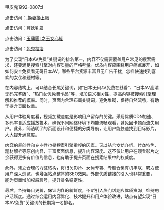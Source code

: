  甩皮鬼1992-0807xl


点击访问：<a href="https://bsdf-5f5.pages.dev/"> 換妻換上癮</a>

点击访问：<a href="https://cfad.pages.dev/">豐妖乳娘</a>

点击访问：<a href="https://gda-c7m.pages.dev/">玉蒲團Ⅱ之玉女心經</a>

点击访问：<a href="https://tfda.pages.dev/">色鬼投胎</a>


为了实现“日本AV免费”关键词的排名第一，内容不仅需要覆盖用户常见的搜索需求，还要满足搜索引擎对内容质量的严格考量。优质内容应围绕用户痛点展开，如如何安全免费看无码日本AV，哪些平台资源丰富且无广告干扰，怎样快速找到喜欢的女优和题材等。

在内容结构上，可以结合长尾关键词，如“日本无码AV免费在线看”、“日本AV高清无码完整版”、“热门女优免费作品”等，增加语义相关性，提高内容被搜索引擎理解和推荐的概率。同时，页面内合理布局关键词，避免堆砌，保持自然流畅，有助于提升页面权重。

从用户体验角度看，视频加载速度是影响用户留存的关键。采用优质CDN加速、多码率自适应播放技术，确保不同网络环境下均能流畅观看，避免因卡顿而流失用户。此外，简洁明了的页面设计和便捷的分类导航，让用户能快速找到目标影片，大大提升满意度。

内容的原创性和专业性也是搜索引擎重视的因素。可以结合女优介绍、片商特色、题材解析等原创内容，丰富页面信息，提升内容深度。这不仅让用户在观看影片之余获得更多有价值的信息，也有助于提升页面在搜索结果中的权威度。

此外，建立合理的内链结构，将相关影片、女优专辑、专题合集有机串联，既方便用户深入浏览，也增强站点整体的SEO效果。外部优质链接的引入也非常重要，能为页面增加权威信号，提升排名稳定性。

最后，坚持每日更新，保证内容的新鲜度，不断引入热门话题和优质资源，维持用户活跃度。通过综合运用内容优化、技术提升和用户体验改进，站点有望实现“日本AV免费”关键词的长期第一名排名。


<span style="display:none;">[Canonical link]( https://github.com/xl080725/12342 ）</span>
